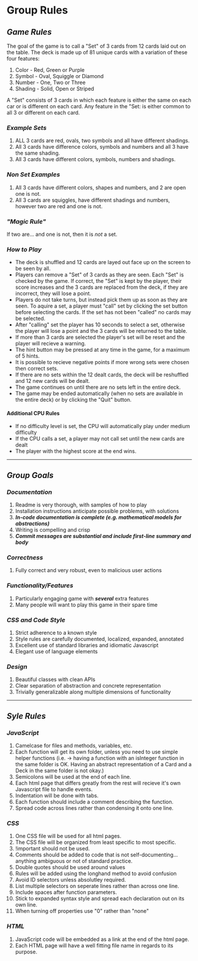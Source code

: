 
# Group Rules

## ***Game Rules***

The goal of the game is to call a "Set" of 3 cards from 12 cards laid out on the table. The deck is made up of 81 unique cards with a variation of these four features:  
1. Color - Red, Green or Purple
2. Symbol - Oval, Squiggle or Diamond
3. Number - One, Two or Three
4. Shading - Solid, Open or Striped

A "Set" consists of 3 cards in which each feature is either the same on each car or is different on each card. Any feature in the "Set: is either common to all 3 or different on each card.  

### ***Example Sets***

1. ALL 3 cards are red, ovals, two symbols and all have different shadings.
2. All 3 cards have difference colors, symbols and numbers and all 3 have the same shading.
3. All 3 cards have different colors, symbols, numbers and shadings.

### ***Non Set Examples***

1. All 3 cards have different colors, shapes and numbers, and 2 are open one is not.
2. All 3 cards are squiggles, have different shadings and numbers, however two are red and one is not.

### ***"Magic Rule"***

If two are... and one is not, then it is *not* a set.

### ***How to Play***

- The deck is shuffled and 12 cards are layed out face up on the screen to be seen by all. 
- Players can remove a "Set" of 3 cards as they are seen. Each "Set" is checked by the game. If correct, the "Set" is kept by the player, their score increases and the 3 cards are replaced from the deck, if they are incorrect, they will lose a point.
- Players do not take turns, but instead pick them up as soon as they are seen. To aquire a set, a player must "call" set by clicking the set button before selecting the cards. If the set has not been "called" no cards may be selected.
- After "calling" set the player has 10 seconds to select a set, otherwise the player will lose a point and the 3 cards will be returned to the table. 
- If more than 3 cards are selected the player's set will be reset and the player will recieve a warning.
- The hint button may be pressed at any time in the game, for a maximum of 5 hints.
- It is possible to recieve negative points if more wrong sets were chosen then correct sets.
- If there are no sets within the 12 dealt cards, the deck will be reshuffled and 12 new cards will be dealt. 
- The game continues on until there are no sets left in the entire deck.
- The game may be ended automatically (when no sets are available in the entire deck) or by clicking the "Quit" button.

#### Additional CPU Rules

- If no difficulty level is set, the CPU will automatically play under medium difficulty
- If the CPU calls a set, a player may not call set until the new cards are dealt
- The player with the highest score at the end wins.
___

## ***Group Goals***

### ***Documentation***

1. Readme is very thorough, with samples of how to play
2. Installation instructions anticipate possible problems, with solutions
3. ***In-code documentation is complete (e.g. mathematical models for abstractions)***
4. Writing is compelling and crisp
5. ***Commit messages are substantial and include first-line summary and body***

### ***Correctness***

1. Fully correct and very robust, even to malicious user actions

### ***Functionality/Features***

1. Particularly engaging game with ***several*** extra features
2. Many people will want to play this game in their spare time

### ***CSS and Code Style***

1. Strict adherence to a known style
2. Style rules are carefully documented, localized, expanded, annotated
3. Excellent use of standard libraries and idiomatic Javascript
4. Elegant use of language elements

### ***Design***

1. Beautiful classes with clean APIs
2. Clear separation of abstraction and concrete representation
3. Trivially generalizable along multiple dimensions of functionality
___

## ***Syle Rules***

### ***JavaScript***

1. Camelcase for files and methods, variables, etc.
2. Each function will get its own folder, unless you need to use simple helper functions (i.e. -> having a function with an isInteger function in the same folder is OK. Having an abstract representation of a Card and a Deck in the same folder is not okay.)
3. Semicolons will be used at the end of each line.
4. Each html page that differs greatly from the rest will recieve it's own Javascript file to handle events. 
5. Indentation will be done with tabs. 
6. Each function should include a comment describing the function.
7. Spread code across lines rather than condensing it onto one line. 


### ***CSS***

1. One CSS file will be used for all html pages.
2. The CSS file will be organized from least specific to most specific.
3. !important should not be used.
4. Comments should be added to code that is not self-documenting... anything ambiguous or not of standard practice.
5. Double quotes should be used around values
6. Rules will be added using the longhand method to avoid confusion
7. Avoid ID selectors unless absolutley required.
8. List multiple selectors on seperate lines rather than across one line.
9. Include spaces after function parameters.
10. Stick to expanded syntax style and spread each declaration out on its own line.
11. When turning off properties use "0" rather than "none"

### ***HTML***

1. JavaScript code will be embedded as a link at the end of the html page.
2. Each HTML page will have a well fitting file name in regards to its purpose. 
